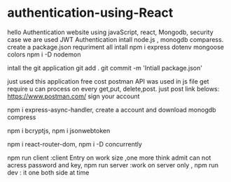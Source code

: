 # authentication-using-React

hello
Authentication website using javaScript, react, Mongodb,
security case we are used JWT Authentication 
intall node.js , monogdb comparess.
create a package.json 
requriment all intall 
npm i express dotenv mongoose colors 
npm i -D nodemon

intall the git application 
git add .
git commit -m 'Intiall package.json'

just used this application free cost 
postman API was used in js file get require u can process on every get,put, delete,post.
just post link belows:
https://www.postman.com/
sign your account 

npm i express-async-handler,
create a account and download monogdb compress 

npm i bcryptjs,
npm i jsonwebtoken 

npm i react-router-dom,
npm i -D concurrently


npm run client :client Entry on work size ,one more think admit can not acress password and key,
npm run server :work on server only ,
npm run dev : it one both side at time 
